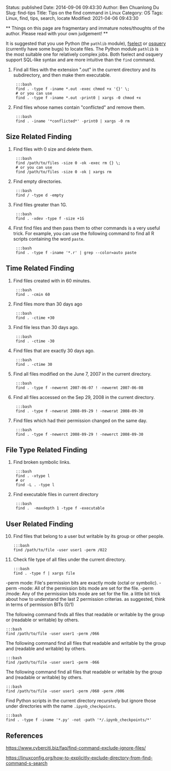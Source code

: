 Status: published
Date: 2014-09-06 09:43:30
Author: Ben Chuanlong Du
Slug: find-tips
Title: Tips on the find command in Linux
Category: OS
Tags: Linux, find, tips, search, locate
Modified: 2021-04-06 09:43:30

**
Things on this page are
fragmentary and immature notes/thoughts of the author.
Please read with your own judgement!
**

It is suggested that you 
use
Python (the `pathlib` module),
[fselect](https://github.com/jhspetersson/fselect)
or
[osquery](http://www.legendu.net/misc/blog/osquery-tips) 
(currently have some bugs)
to locate files.
The Python module `pathlib` is the most suitable one for relatively complex jobs.
Both fselect and osquery support SQL-like syntax 
and are more intuitive than the `find` command.

1. Find all files with the extension ".out" in the current directory and its subdirectory, 
    and then make them executable.

        :::bash
        find . -type f -iname *.out -exec chmod +x '{}' \;
        # or you can use 
        find . -type f -iname *.out -print0 | xargs -0 chmod +x


2. Find files whose names contain "conflicted" and remove them.

        :::bash
        find . -iname '*conflicted*' -print0 | xargs -0 rm

## Size Related Finding

1. Find files with 0 size and delete them.

        :::bash
        find /path/to/files -size 0 -ok -exec rm {} \;
        # or you can use
        find /path/to/files -size 0 -ok | xargs rm 


2. Find empty directories. 

        :::bash
        find / -type d -empty


3. Find files greater than 1G.

        :::bash
        find . -xdev -type f -size +1G


4. First find files and then pass them to other commands is a very useful trick.
    For example, 
    you can use the following command to find all R scripts containing the word `paste`.

        :::bash
        find . -type f -iname '*.r' | grep --color=auto paste


## Time Related Finding

1. Find files created with in 60 minutes.

        :::bash
        find . -cmin 60

2. Find files more than 30 days ago
        
        :::bash
        find . -ctime +30

3. Find file less than 30 days ago.

        :::bash
        find . -ctime -30

4. Find files that are exactly 30 days ago.

        :::bash
        find . -ctime 30

2. Find all files modified on the June 7, 2007 in the current directory.

        :::bash
        find . -type f -newermt 2007-06-07 ! -newermt 2007-06-08


3. Find all files accessed on the Sep 29, 2008 in the current directory.

        :::bash
        find . -type f -newerat 2008-09-29 ! -newerat 2008-09-30

4. Find files which had their permission changed on the same day.

        :::bash
        find . -type f -newerct 2008-09-29 ! -newerct 2008-09-30

## File Type Related Finding

1. Find broken symbolic links.

        :::bash
        find . -xtype l
        # or
        find -L . -type l

3. Find executable files in current directory 
        
        :::bash
        find .  -maxdepth 1 -type f -executable

## User Related Finding

10. Find files that belong to a user but writable by its group or other people.

        :::bash
        find /path/to/file -user user1 -perm /022

11. Check file type of all files under the current directory.

        :::bash
        find . -type f | xargs file

-perm mode: File's permission bits are exactly mode (octal or symbolic).
-perm -mode: All  of  the  permission bits mode are set for the file. 
-perm /mode: Any of the permission bits mode are set for the file. 
a little bit trick about how to understand the last 2 permission criterias.
as suggested, think in terms of permission BITs (0/1)

The following command finds all files that readable or writable by the group or (readable or writable) by others.

    :::bash
    find /path/to/file -user user1 -perm /066

The following command find all files that readable and writable by the group and (readable and writable) by others.

    :::bash
    find /path/to/file -user user1 -perm -066

The following command find all files that readable or writable by the group and (readable or writable) by others.

    :::bash
    find /path/to/file -user user1 -perm /060 -perm /006


Find Python scripts in the current directory recursively
but ignore those under directories with the name `.ipynb_checkpoints`.

    :::bash
    find . -type f -iname '*.py' -not -path '*/.ipynb_checkpoints/*'

## References

https://www.cyberciti.biz/faq/find-command-exclude-ignore-files/

https://linuxconfig.org/how-to-explicitly-exclude-directory-from-find-command-s-search